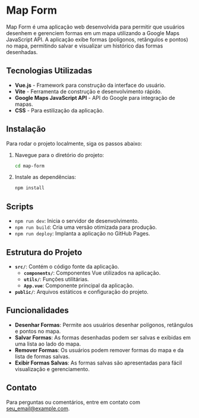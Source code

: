 # Map Form

Map Form é uma aplicação web desenvolvida para permitir que usuários desenhem e gerenciem formas em um mapa utilizando a Google Maps JavaScript API. A aplicação exibe formas (polígonos, retângulos e pontos) no mapa, permitindo salvar e visualizar um histórico das formas desenhadas.

## Tecnologias Utilizadas

- **Vue.js** - Framework para construção da interface do usuário.
- **Vite** - Ferramenta de construção e desenvolvimento rápido.
- **Google Maps JavaScript API** - API do Google para integração de mapas.
- **CSS** - Para estilização da aplicação.

## Instalação

Para rodar o projeto localmente, siga os passos abaixo:

1. Navegue para o diretório do projeto:
    ```bash
    cd map-form
    ```

2. Instale as dependências:
    ```bash
    npm install
    ```

## Scripts

- `npm run dev`: Inicia o servidor de desenvolvimento.
- `npm run build`: Cria uma versão otimizada para produção.
- `npm run deploy`: Implanta a aplicação no GitHub Pages.

## Estrutura do Projeto

- **`src/`**: Contém o código fonte da aplicação.
  - **`components/`**: Componentes Vue utilizados na aplicação.
  - **`utils/`**: Funções utilitárias.
  - **`App.vue`**: Componente principal da aplicação.
- **`public/`**: Arquivos estáticos e configuração do projeto.

## Funcionalidades

- **Desenhar Formas**: Permite aos usuários desenhar polígonos, retângulos e pontos no mapa.
- **Salvar Formas**: As formas desenhadas podem ser salvas e exibidas em uma lista ao lado do mapa.
- **Remover Formas**: Os usuários podem remover formas do mapa e da lista de formas salvas.
- **Exibir Formas Salvas**: As formas salvas são apresentadas para fácil visualização e gerenciamento.

## Contato

Para perguntas ou comentários, entre em contato com [seu_email@example.com](mailto:seu_email@example.com).
